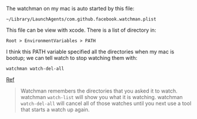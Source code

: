 




The watchman on my mac is auto started by this file:
```
~/Library/LaunchAgents/com.github.facebook.watchman.plist
```
This file can be view with xcode. There is a list of directory in:
```
Root > EnvironmentVariables > PATH
```
I think this PATH variable specified all the directories when my mac is bootup;
we can tell watch to stop watching them with:

```
watchman watch-del-all
```

[Ref](https://github.com/facebook/watchman/issues/593#issuecomment-377124013)
> Watchman remembers the directories that you asked it to watch.
> watchman `watch-list` will show you what it is watching. watchman
> `watch-del-all` will cancel all of those watches until you next
> use a tool that starts a watch up again.
